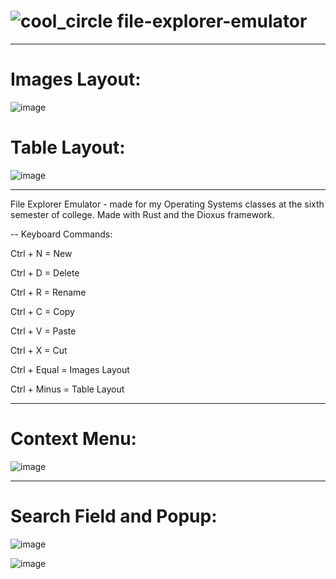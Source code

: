 # <h1> ![cool_circle](https://github.com/zenialexandre/file-explorer-emulator/assets/84157233/4aea6276-9e97-445d-9c5c-8476d280e143) file-explorer-emulator </h1>

-------------------
<h1>Images Layout:</h1>

![image](https://github.com/zenialexandre/file-explorer-emulator/assets/84157233/4f537f14-ea16-42cb-ac34-ea2fb8ae35b4)

<h1>Table Layout:</h1>

![image](https://github.com/zenialexandre/file-explorer-emulator/assets/84157233/495743ad-8565-40dc-af00-b3b758e03933)

-------------------

File Explorer Emulator - made for my Operating Systems classes at the sixth semester of college.
Made with Rust and the Dioxus framework.

-- Keyboard Commands:

Ctrl + N = New

Ctrl + D = Delete

Ctrl + R = Rename

Ctrl + C = Copy

Ctrl + V = Paste

Ctrl + X = Cut

Ctrl + Equal = Images Layout

Ctrl + Minus = Table Layout

-------------------

<h1>Context Menu:</h1>

![image](https://github.com/zenialexandre/file-explorer-emulator/assets/84157233/90b9c936-ae82-43e3-b81b-d86db3fbc457)

-------------------

<h1>Search Field and Popup:</h1>

![image](https://github.com/zenialexandre/file-explorer-emulator/assets/84157233/d2b3dc74-4f96-439a-9843-4beea7eab0bb)

![image](https://github.com/zenialexandre/file-explorer-emulator/assets/84157233/3713f971-a164-42f4-8bda-861cac7487bc)

